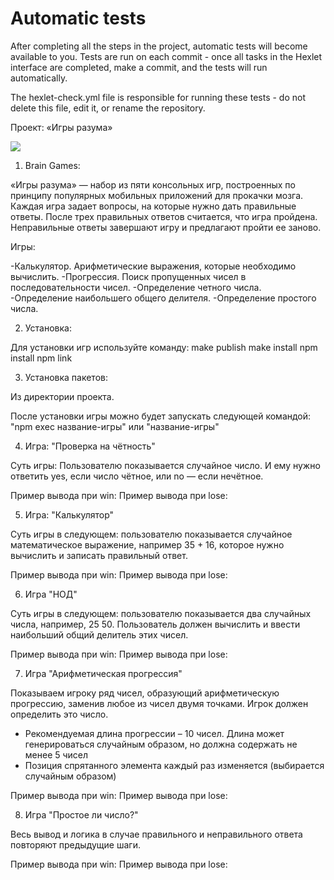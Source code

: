 # Automatic tests

After completing all the steps in the project, automatic tests will become available to you. Tests are run on each commit - once all tasks in the Hexlet interface are completed, make a commit, and the tests will run automatically.

The hexlet-check.yml file is responsible for running these tests - do not delete this file, edit it, or rename the repository.

Проект: «Игры разума»

<a href="https://codeclimate.com/github/S1lnce21/frontend-project-44/maintainability"><img src="https://api.codeclimate.com/v1/badges/0da73a5ed31bf1eb4bd6/maintainability" /></a>

1. Brain Games:

«Игры разума» — набор из пяти консольных игр, построенных по принципу популярных мобильных приложений для прокачки мозга. 
Каждая игра задает вопросы, на которые нужно дать правильные ответы. После трех правильных ответов считается, что игра пройдена. 
Неправильные ответы завершают игру и предлагают пройти ее заново. 

Игры:

-Калькулятор. Арифметические выражения, которые необходимо вычислить.
-Прогрессия. Поиск пропущенных чисел в последовательности чисел.
-Определение четного числа.
-Определение наибольшего общего делителя.
-Определение простого числа.

2. Установка:

Для установки игр используйте команду:
make publish
make install
npm install
npm link

3. Установка пакетов:

Из директории проекта.

После установки игры можно будет запускать следующей командой:
"npm exec название-игры" или "название-игры"

4. Игра: "Проверка на чётность"

Суть игры: Пользователю показывается случайное число. 
И ему нужно ответить yes, если число чётное, или no — если нечётное.

Пример вывода при win:
Пример вывода при lose:

5. Игра: "Калькулятор"

Суть игры в следующем: пользователю показывается случайное математическое выражение, например 35 + 16, которое нужно вычислить и записать правильный ответ.

Пример вывода при win:
Пример вывода при lose:

6. Игра "НОД"

Суть игры в следующем: пользователю показывается два случайных числа, например, 25 50. 
Пользователь должен вычислить и ввести наибольший общий делитель этих чисел.

Пример вывода при win:
Пример вывода при lose:

7. Игра "Арифметическая прогрессия"

Показываем игроку ряд чисел, образующий арифметическую прогрессию, заменив любое из чисел двумя точками. 
Игрок должен определить это число.

- Рекомендуемая длина прогрессии – 10 чисел. 
Длина может генерироваться случайным образом, но должна содержать не менее 5 чисел
- Позиция спрятанного элемента каждый раз изменяется (выбирается случайным образом)

Пример вывода при win:
Пример вывода при lose:

8. Игра "Простое ли число?"

Весь вывод и логика в случае правильного и неправильного ответа повторяют предыдущие шаги.

Пример вывода при win:
Пример вывода при lose: